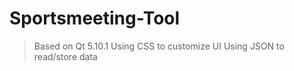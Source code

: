# Sportsmeeting-Tool
 > Based on Qt 5.10.1
 > Using CSS to customize UI
 > Using JSON to read/store data
